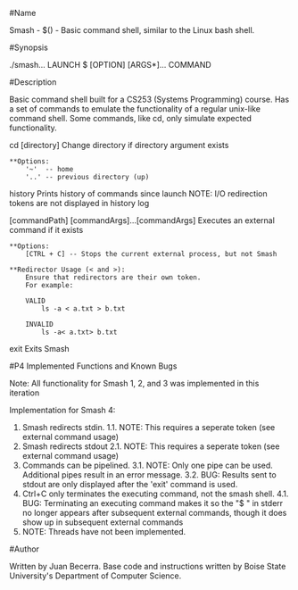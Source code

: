 #Name

Smash - $() - Basic command shell, similar to the Linux bash shell.

#Synopsis

./smash... LAUNCH
$ [OPTION] [ARGS*]... COMMAND

#Description

Basic command shell built for a CS253 (Systems Programming) course.
Has a set of commands to emulate the functionality of a regular
unix-like command shell. Some commands, like cd, only simulate
expected functionality.

cd [directory]
	Change directory if directory argument exists
	
	**Options:
		'~'  -- home
		'..' -- previous directory (up)

history
	Prints history of commands since launch
	NOTE: I/O redirection tokens are not displayed in history log

[commandPath] [commandArgs]...[commandArgs]
	Executes an external command if it exists

	**Options:
		[CTRL + C] -- Stops the current external process, but not Smash

	**Redirector Usage (< and >):
		Ensure that redirectors are their own token.
		For example:
		
		VALID
			ls -a < a.txt > b.txt

		INVALID
			ls -a< a.txt> b.txt
	

exit
	Exits Smash

#P4 Implemented Functions and Known Bugs

Note: All functionality for Smash 1, 2, and 3 was implemented in this iteration

Implementation for Smash 4:
1. Smash redirects stdin.
	1.1. NOTE: This requires a seperate token (see external command usage)
2. Smash redirects stdout
	2.1. NOTE: This requires a seperate token (see external command usage)
3. Commands can be pipelined.
	3.1. NOTE: Only one pipe can be used. Additional pipes result in an error message.
	3.2. BUG: Results sent to stdout are only displayed after the 'exit' command is used.
4. Ctrl+C only terminates the executing command, not the smash shell.
	4.1. BUG: Terminating an executing command makes it so the "$ " in stderr no longer appears
		  after subsequent external commands, though it does show up in subsequent external
		  commands
5. NOTE: Threads have not been implemented.

#Author

Written by Juan Becerra. Base code and instructions written by Boise
State University's Department of Computer Science.

